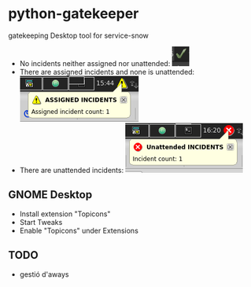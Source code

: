 # python-gatekeeper

gatekeeping Desktop tool for service-snow

* No incidents neither assigned nor unattended: ![No incidents](img/ok.png "No incidents")
* There are assigned incidents and none is unattended: ![Assigned incidents to current user](img/warning.png "Assigned incidents to current user")
* There are unattended incidents: ![Unattended incidents](img/critical.png "Unattended incidents")

## GNOME Desktop

* Install extension "Topicons"
* Start Tweaks
* Enable "Topicons" under Extensions

## TODO

* gestió d'aways

